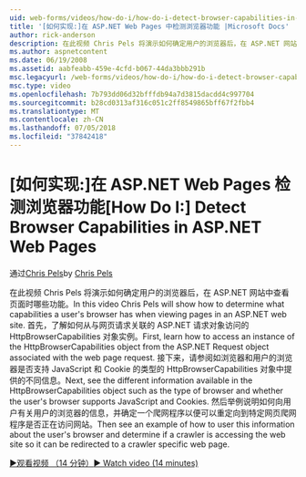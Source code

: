 ```yaml
---
uid: web-forms/videos/how-do-i/how-do-i-detect-browser-capabilities-in-aspnet-web-pages
title: '[如何实现:]在 ASP.NET Web Pages 中检测浏览器功能 |Microsoft Docs'
author: rick-anderson
description: 在此视频 Chris Pels 将演示如何确定用户的浏览器后，在 ASP.NET 网站中查看页面时哪些功能。 首先，了解如何 acc....
ms.author: aspnetcontent
ms.date: 06/19/2008
ms.assetid: aabfeabb-459e-4cfd-b067-44da3bbb291b
msc.legacyurl: /web-forms/videos/how-do-i/how-do-i-detect-browser-capabilities-in-aspnet-web-pages
msc.type: video
ms.openlocfilehash: 7b793dd06d32bfffdb94a7d3815dacdd4c997704
ms.sourcegitcommit: b28cd0313af316c051c2ff8549865bff67f2fbb4
ms.translationtype: MT
ms.contentlocale: zh-CN
ms.lasthandoff: 07/05/2018
ms.locfileid: "37842418"
---
```

<a name="how-do-i-detect-browser-capabilities-in-aspnet-web-pages"></a><span data-ttu-id="0f63b-104">[如何实现:]在 ASP.NET Web Pages 检测浏览器功能</span><span class="sxs-lookup"><span data-stu-id="0f63b-104">[How Do I:] Detect Browser Capabilities in ASP.NET Web Pages</span></span>
====================
<span data-ttu-id="0f63b-105">通过[Chris Pels](https://twitter.com/chrispels)</span><span class="sxs-lookup"><span data-stu-id="0f63b-105">by [Chris Pels](https://twitter.com/chrispels)</span></span>

<span data-ttu-id="0f63b-106">在此视频 Chris Pels 将演示如何确定用户的浏览器后，在 ASP.NET 网站中查看页面时哪些功能。</span><span class="sxs-lookup"><span data-stu-id="0f63b-106">In this video Chris Pels will show how to determine what capabilities a user's browser has when viewing pages in an ASP.NET web site.</span></span> <span data-ttu-id="0f63b-107">首先，了解如何从与网页请求关联的 ASP.NET 请求对象访问的 HttpBrowserCapabilities 对象实例。</span><span class="sxs-lookup"><span data-stu-id="0f63b-107">First, learn how to access an instance of the HttpBrowserCapabilities object from the ASP.NET Request object associated with the web page request.</span></span> <span data-ttu-id="0f63b-108">接下来，请参阅如浏览器和用户的浏览器是否支持 JavaScript 和 Cookie 的类型的 HttpBrowserCapabilities 对象中提供的不同信息。</span><span class="sxs-lookup"><span data-stu-id="0f63b-108">Next, see the different information available in the HttpBrowserCapabilities object such as the type of browser and whether the user's browser supports JavaScript and Cookies.</span></span> <span data-ttu-id="0f63b-109">然后举例说明如何向用户有关用户的浏览器的信息，并确定一个爬网程序以便可以重定向到特定网页爬网程序是否正在访问网站。</span><span class="sxs-lookup"><span data-stu-id="0f63b-109">Then see an example of how to user this information about the user's browser and determine if a crawler is accessing the web site so it can be redirected to a crawler specific web page.</span></span>

[<span data-ttu-id="0f63b-110">&#9654;观看视频 （14 分钟）</span><span class="sxs-lookup"><span data-stu-id="0f63b-110">&#9654; Watch video (14 minutes)</span></span>](https://channel9.msdn.com/Blogs/ASP-NET-Site-Videos/how-do-i-detect-browser-capabilities-in-aspnet-web-pages)
